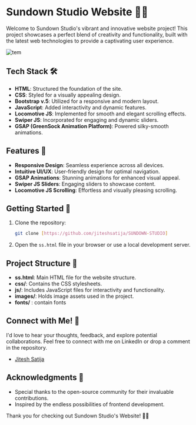 
# Sundown Studio Website 🌅✨

Welcome to Sundown Studio's vibrant and innovative website project! This project showcases a perfect blend of creativity and functionality, built with the latest web technologies to provide a captivating user experience.



![tem](https://github.com/jiteshsatija/SUNDOWN-STUDIO/assets/144327651/837350ee-8135-4cc7-942c-c1b3a4dcf7ce)

## Tech Stack 🛠️
- **HTML**: Structured the foundation of the site.
- **CSS**: Styled for a visually appealing design.
- **Bootstrap v.5**: Utilized for a responsive and modern layout.
- **JavaScript**: Added interactivity and dynamic features.
- **Locomotive JS**: Implemented for smooth and elegant scrolling effects.
- **Swiper JS**: Incorporated for engaging and dynamic sliders.
- **GSAP (GreenSock Animation Platform)**: Powered silky-smooth animations.

## Features 🚀
- **Responsive Design**: Seamless experience across all devices.
- **Intuitive UI/UX**: User-friendly design for optimal navigation.
- **GSAP Animations**: Stunning animations for enhanced visual appeal.
- **Swiper JS Sliders**: Engaging sliders to showcase content.
- **Locomotive JS Scrolling**: Effortless and visually pleasing scrolling.

## Getting Started 🚀
1. Clone the repository:
   ```bash
   git clone [https://github.com/jiteshsatija/SUNDOWN-STUDIO]
   ```

2. Open the `ss.html` file in your browser or use a local development server.



## Project Structure 📂
- **ss.html**: Main HTML file for the website structure.
- **css/**: Contains the CSS stylesheets.
- **js/**: Includes JavaScript files for interactivity and functionality.
- **images/**: Holds image assets used in the project.
- **fonts/** : contain fonts

## Connect with Me! 🤝
I'd love to hear your thoughts, feedback, and explore potential collaborations. Feel free to connect with me on LinkedIn or drop a comment in the repository.

- [Jitesh Satija](www.linkedin.com/in/jiteshsatija2006)

## Acknowledgments 🙌
- Special thanks to the open-source community for their invaluable contributions.
- Inspired by the endless possibilities of frontend development.

Thank you for checking out Sundown Studio's Website! 🚀✨
